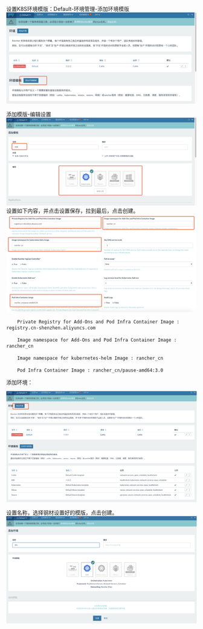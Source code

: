 设置K8S环境模版：Default-环境管理-添加环境模版![](/assets/add_environment_template_1.png)

添加模版-编辑设置![](/assets/add_template.png)设置如下内容，并点击设置保存，拉到最后，点击创建。![](/assets/setting_k8s_template_config.png)

```
    Private Registry for Add-Ons and Pod Infra Container Image : registry.cn-shenzhen.aliyuncs.com

    Image namespace for Add-Ons and Pod Infra Container Image : rancher_cn

    Image namespace for kubernetes-helm Image : rancher_cn

    Pod Infra Container Image : rancher_cn/pause-amd64:3.0
```

添加环境：

![](/assets/add_environment.png)

设置名称，选择钢材设置好的模版，点击创建。![](/assets/add_environment_setting.png)

